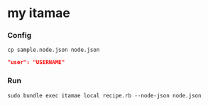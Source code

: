 # my itamae
### Config
`cp sample.node.json node.json`
```sample.node.json
"user": "USERNAME"
```

### Run
`sudo bundle exec itamae local recipe.rb --node-json node.json`

